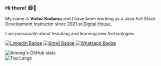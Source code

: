### Hi there! 😄👋

My name is **Victor Kodama** and I have been working as a Java Full Stack Development Instructor since 2021 at [Digital House](https://www.digitalhouse.com/br/?gclid=Cj0KCQjwlMaGBhD3ARIsAPvWd6hi1Yp3XA5WafXdnazcxevCIA0Vax4zWW9vkZbrNt_jGIMvcBvo6JwaAk5UEALw_wcB).

I am passionate about teaching and learning new technologies.

[![Linkedin Badge](https://img.shields.io/badge/-Victor%20Kodama-191622?logo=Linkedin&logoColor=FF79C6&link=https://www.linkedin.com/in/victor-kodama)](https://www.linkedin.com/in/victor-kodama)
[![Gmail Badge](https://img.shields.io/badge/-kodamakengoo@hotmail.com-191622?logo=Gmail&logoColor=FF79C6&link=mailto:kodamakengoo@hotmail.com)](mailto:kodamakengoo@hotmail.com)
[![Whatsapp Badge](https://img.shields.io/badge/-11%20971714649-191622?logo=Whatsapp&logoColor=FF79C6&link=http://wa.me/5511971714649)](https://wa.me/5511971714649)

![Anurag's GitHub stats](https://github-readme-stats.vercel.app/api?username=victorkengoo&show_icons=true&theme=omni)    
![Top Langs](https://github-readme-stats.vercel.app/api/top-langs/?username=victorkengoo&theme=omni&show_icons=true&count_private=true&langs_count=10&layout=compact)
